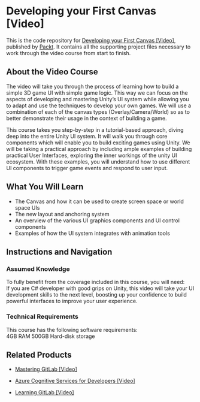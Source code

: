 # Developing your First Canvas [Video]
This is the code repository for [Developing your First Canvas [Video]](https://www.packtpub.com/game-development/developing-your-first-canvas-video?utm_source=github&utm_medium=repository&utm_campaign=9781788298551), published by [Packt](https://www.packtpub.com/?utm_source=github). It contains all the supporting project files necessary to work through the video course from start to finish.
## About the Video Course
The video will take you through the process of learning how to build a simple 3D game UI with simple game logic. This way we can focus on the aspects of developing and mastering Unity’s UI system while allowing you to adapt and use the techniques to develop your own games. We will use a combination of each of the canvas types (Overlay/Camera/World) so as to better demonstrate their usage in the context of building a game. 

This course takes you step-by-step in a tutorial-based approach, diving deep into the entire Unity UI system. It will walk you through core components which will enable you to build exciting games using Unity. We will be taking a practical approach by including ample examples of building practical User Interfaces, exploring the inner workings of the unity UI ecosystem. With these examples, you will understand how to use different UI components to trigger game events and respond to user input.

<H2>What You Will Learn</H2>
<DIV class=book-info-will-learn-text>
<UL>
<LI><SPAN id=what_you_will_learn_c class=sugar_field>The Canvas and how it can be used to create screen space or world space UIs</SPAN> 
<LI><SPAN id=what_you_will_learn_c class=sugar_field>The new layout and anchoring system</SPAN> 
<LI><SPAN id=what_you_will_learn_c class=sugar_field>An overview of the various UI graphics components and UI control components</SPAN> 
<LI><SPAN id=what_you_will_learn_c class=sugar_field>Examples of how the UI system integrates with animation tools</SPAN> </LI></UL></DIV>

## Instructions and Navigation
### Assumed Knowledge
To fully benefit from the coverage included in this course, you will need:<br/>
If you are C# developer with good grips on Unity, this video will take your UI development skills to the next level, boosting up your confidence to build powerful interfaces to improve your user experience.
### Technical Requirements
This course has the following software requirements:<br/>
4GB RAM
500GB Hard-disk storage


## Related Products
* [Mastering GitLab [Video]](https://www.packtpub.com/networking-and-servers/mastering-gitlab-video?utm_source=github&utm_medium=repository&utm_campaign=9781789537642)

* [Azure Cognitive Services for Developers [Video]](https://www.packtpub.com/application-development/azure-cognitive-services-developers-video?utm_source=github&utm_medium=repository&utm_campaign=9781838552565)

* [Learning GitLab [Video]](https://www.packtpub.com/application-development/learning-gitlab-video?utm_source=github&utm_medium=repository&utm_campaign=9781789809169)

